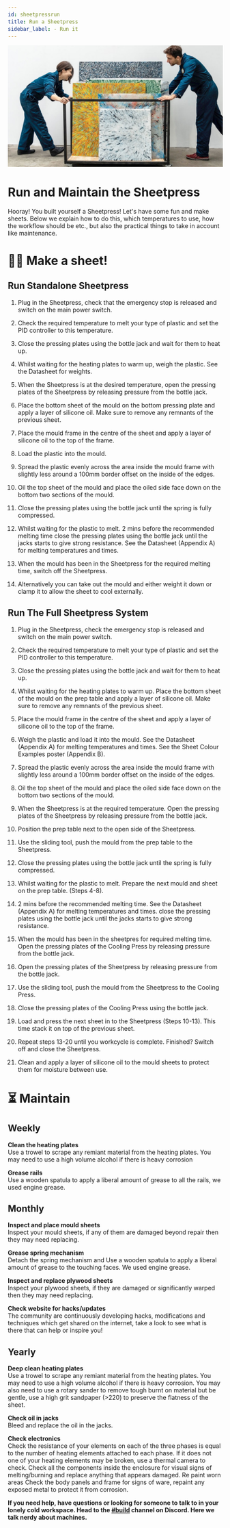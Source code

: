 ```yaml
---
id: sheetpressrun
title: Run a Sheetpress
sidebar_label: - Run it
---
```


<style>
:root {
  --highlight: #f29094;
  --hover: #f29094;
}
</style>
<div class="videocontainer">

![Sheetpress run](assets/build/sheetpress-run.jpg)

</div>

# Run and Maintain the Sheetpress

Hooray! You built yourself a Sheetpress! Let's have some fun and make sheets. Below we explain how to do this, which temperatures to use, how the workflow should be etc., but also the practical things to take in account like maintenance.

# 🏃‍♀️ Make a sheet!

## Run Standalone Sheetpress

1. Plug in the Sheetpress, check that the emergency stop is released and switch on the main power switch.

2. Check the required temperature to melt your type of plastic and set the PID controller to this temperature.

3. Close the pressing plates using the bottle jack and wait for them to heat up.

4. Whilst waiting for the heating plates to warm up, weigh the plastic. See the Datasheet for weights.

5. When the Sheetpress is at the desired temperature, open the pressing plates of the Sheetpress by releasing pressure from the bottle jack.

6. Place the bottom sheet of the mould on the bottom pressing plate and apply a layer of silicone oil. Make sure to remove any remnants of the previous sheet.

7. Place the mould frame in the centre of the sheet and apply a layer of silicone oil to the top of the frame.

8. Load the plastic into the mould.

9. Spread the plastic evenly across the area inside the mould frame with slightly less around a 100mm border offset on the inside of the edges.

10. Oil the top sheet of the mould and place the oiled side face down on the bottom two sections of the mould.

11. Close the pressing plates using the bottle jack until the spring is fully compressed.

12. Whilst waiting for the plastic to melt. 2 mins before the recommended melting time close the pressing plates using the bottle jack until the jacks starts to give strong resistance. See the Datasheet (Appendix A) for melting temperatures and times.

13. When the mould has been in the Sheetpress for the required melting time, switch off the Sheetpress.

14. Alternatively you can take out the mould and either weight it down or clamp it to allow the sheet to cool externally.

## Run The Full Sheetpress System

1. Plug in the Sheetpress, check the emergency stop is released and switch on the main power switch.

2. Check the required temperature to melt your type of plastic and set the PID controller to this temperature.

3. Close the pressing plates using the bottle jack and wait for them to heat up.

4. Whilst waiting for the heating plates to warm up. Place the bottom sheet of the mould on the prep table and apply a layer of silicone oil. Make sure to remove any remnants of the previous sheet.

5. Place the mould frame in the centre of the sheet and apply a layer of silicone oil to the top of the frame.

6. Weigh the plastic and load it into the mould. See the Datasheet (Appendix A) for melting temperatures and times. See the Sheet Colour Examples poster (Appendix B).

7. Spread the plastic evenly across the area inside the mould frame with slightly less around a 100mm border offset on the inside of the edges.

8. Oil the top sheet of the mould and place the oiled side face down on the bottom two sections of the mould.

9. When the Sheetpress is at the required temperature. Open the pressing plates of the Sheetpress by releasing pressure from the bottle jack.

10. Position the prep table next to the open side of the Sheetpress.

11. Use the sliding tool, push the mould from the prep table to the Sheetpress.

12. Close the pressing plates using the bottle jack until the spring is fully compressed.

13. Whilst waiting for the plastic to melt. Prepare the next mould and sheet on the prep table. (Steps 4-8).

14. 2 mins before the recommended melting time. See the Datasheet (Appendix A) for melting temperatures and times. close the pressing plates using the bottle jack until the jacks starts to give strong resistance.

15. When the mould has been in the sheetpres for required melting time. Open the  pressing plates of the Cooling Press by releasing pressure from the bottle jack.

16. Open the pressing plates of the Sheetpress by releasing pressure from the bottle jack.

17. Use the sliding tool, push the mould from the Sheetpress to the Cooling Press.

18. Close the pressing plates of the Cooling Press using the bottle jack.

19. Load and press the next sheet in to the Sheetpress (Steps 10-13). This time stack it on top of the previous sheet.

20. Repeat steps 13-20 until you workcycle is complete. Finished? Switch off and close the Sheetpress.

21. Clean and apply a layer of silicone oil to the mould sheets to protect them for moisture between use.

# ⏳ Maintain

## Weekly

<b>Clean the heating plates</b><br>
Use a trowel to scrape any remiant material from the heating plates. You may need to use a  high volume alcohol if there is heavy corrosion

<b>Grease rails</b><br>
Use a wooden spatula to apply a liberal amount of grease to all the rails, we used engine grease.

## Monthly

<b>Inspect and place mould sheets</b><br>
Inspect your mould sheets, if any of them are damaged beyond repair then they may need replacing.

<b>Grease spring mechanism</b><br>
Detach the spring mechanism and Use a wooden spatula to apply a liberal amount of grease to the touching faces. We used engine grease.

<b>Inspect and replace plywood sheets</b><br>
Inspect your plywood sheets, if they are damaged or significantly warped then they may need replacing.

<b>Check website for hacks/updates</b><br>
The community are continuously developing hacks, modifications and techniques which get shared on the internet, take a look to see what is there that can help or inspire you!

## Yearly

<b>Deep clean heating plates</b><br>
Use a trowel to scrape any remiant material from the heating plates. You may need to use a  high volume alcohol if there is heavy corrosion. You may also need to use a rotary sander to remove tough burnt on material but be gentle, use a high grit sandpaper (>220) to preserve the flatness of the sheet.

<b>Check oil in jacks</b><br>
Bleed and replace the oil in the jacks.

<b>Check electronics </b><br>
Check the resistance of your elements on each of the three phases is equal to the number of heating elements attached to each phase. If it does not one of your heating elements may be broken, use a thermal camera to check.
Check all the components inside the enclosure for visual signs of melting/burning and replace anything that appears damaged.
Re paint worn areas
Check the body panels and frame for signs of ware, repaint any exposed metal to protect it from corrosion.

**If you need help, have questions or looking for someone to talk to in your lonely cold workspace. Head to the [#build](https://discordapp.com/invite/XQDmQVT) channel on Discord. Here we talk nerdy about machines.**
